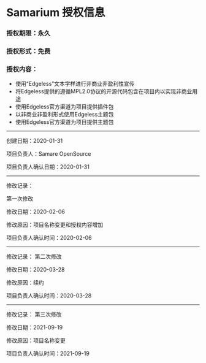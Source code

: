 # Samarium 授权信息
### 授权期限：永久
### 授权形式：免费
### 授权内容：
* 使用“Edgeless”文本字样进行非商业非盈利性宣传
* 将Edgeless提供的遵循MPL2.0协议的开源代码包含在项目内以实现非商业用途
* 使用Edgeless官方渠道为项目提供插件包
* 以非商业非盈利形式使用Edgeless主题包
* 使用Edgeless官方渠道为项目提供主题包

***

创建日期：2020-01-31

项目负责人：Samare OpenSource

项目负责人确认日期：2020-01-31

***


修改记录：

第一次修改

修改日期：2020-02-06

修改原因：项目名称变更和授权内容增加

项目负责人确认时间：2020-02-06

***


修改记录：
第二次修改

修改日期：2020-03-28

修改原因：续约

项目负责人确认时间：2020-03-28

***


修改记录：
第三次修改

修改日期：2021-09-19

修改原因：项目名称变更

项目负责人确认时间：2021-09-19